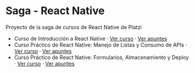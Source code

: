 # Saga - React Native

Proyecto de la saga de cursos de React Native de Platzi

- Curso de Introducción a React Native · [Ver curso](https://platzi.com/cursos/react-native/) · [Ver apuntes](https://cristianiniguez.notion.site/Curso-de-Introducci-n-a-React-Native-ecf6b61fc6224531913e36076cb3c596)
- Curso Práctico de React Native: Manejo de Listas y Consumo de APIs · [Ver curso](https://platzi.com/cursos/react-native-listas-apis/) · [Ver apuntes](https://cristianiniguez.notion.site/Curso-Pr-ctico-de-React-Native-Manejo-de-Listas-y-Consumo-de-APIs-469b08d04e83491cbf7dc461cc8fe0ce)
- Curso Práctico de React Native: Formularios, Almacenamiento y Deploy · [Ver curso](https://platzi.com/cursos/react-native-formularios-almacenamiento/) · [Ver apuntes](https://cristianiniguez.notion.site/Curso-Pr-ctico-de-React-Native-Formularios-Almacenamiento-y-Deploy-900066900f564f828023f196a6ba86da)
